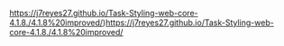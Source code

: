 https://j7reyes27.github.io/Task-Styling-web-core-4.1.8./4.1.8%20improved/)https://j7reyes27.github.io/Task-Styling-web-core-4.1.8./4.1.8%20improved/

